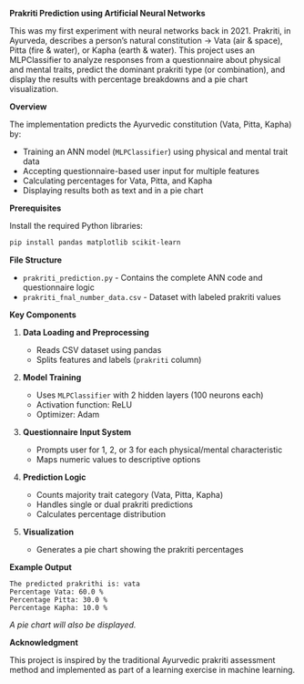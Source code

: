 **Prakriti Prediction using Artificial Neural Networks**

This was my first experiment with neural networks back in 2021.
Prakriti, in Ayurveda, describes a person’s natural constitution -> Vata (air & space), Pitta (fire & water), or Kapha (earth & water).
This project uses an MLPClassifier to analyze responses from a questionnaire about physical and mental traits, predict the dominant prakriti type (or combination), and display the results with percentage breakdowns and a pie chart visualization.

**Overview**

The implementation predicts the Ayurvedic constitution (Vata, Pitta, Kapha) by:
 * Training an ANN model (`MLPClassifier`) using physical and mental trait data
 * Accepting questionnaire-based user input for multiple features
 * Calculating percentages for Vata, Pitta, and Kapha
 * Displaying results both as text and in a pie chart

**Prerequisites**

Install the required Python libraries:

```bash
pip install pandas matplotlib scikit-learn
```

**File Structure**

* `prakriti_prediction.py` - Contains the complete ANN code and questionnaire logic
* `prakriti_fnal_number_data.csv` - Dataset with labeled prakriti values

**Key Components**

1. **Data Loading and Preprocessing**
   * Reads CSV dataset using pandas
   * Splits features and labels (`prakriti` column)

2. **Model Training**
   * Uses `MLPClassifier` with 2 hidden layers (100 neurons each)
   * Activation function: ReLU
   * Optimizer: Adam

3. **Questionnaire Input System**
   * Prompts user for 1, 2, or 3 for each physical/mental characteristic
   * Maps numeric values to descriptive options

4. **Prediction Logic**
   * Counts majority trait category (Vata, Pitta, Kapha)
   * Handles single or dual prakriti predictions
   * Calculates percentage distribution

5. **Visualization**
   * Generates a pie chart showing the prakriti percentages

**Example Output**

```
The predicted prakrithi is: vata
Percentage Vata: 60.0 %
Percentage Pitta: 30.0 %
Percentage Kapha: 10.0 %
```
_A pie chart will also be displayed._

**Acknowledgment**

This project is inspired by the traditional Ayurvedic prakriti assessment method and implemented as part of a learning exercise in machine learning.
